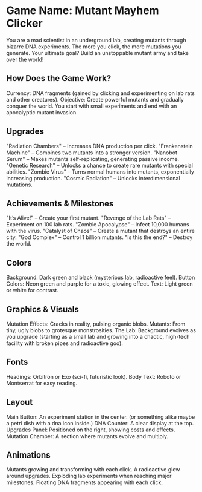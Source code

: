 # Game Name: Mutant Mayhem Clicker
You are a mad scientist in an underground lab, creating mutants through bizarre DNA experiments. The more you click, the more mutations you generate. Your ultimate goal? Build an unstoppable mutant army and take over the world!

## How Does the Game Work?
Currency: DNA fragments (gained by clicking and experimenting on lab rats and other creatures).
Objective: Create powerful mutants and gradually conquer the world. You start with small experiments and end with an apocalyptic mutant invasion.
## Upgrades
"Radiation Chambers" – Increases DNA production per click.
"Frankenstein Machine" – Combines two mutants into a stronger version.
"Nanobot Serum" – Makes mutants self-replicating, generating passive income.
"Genetic Research" – Unlocks a chance to create rare mutants with special abilities.
"Zombie Virus" – Turns normal humans into mutants, exponentially increasing production.
"Cosmic Radiation" – Unlocks interdimensional mutations.
## Achievements & Milestones
"It’s Alive!" – Create your first mutant.
"Revenge of the Lab Rats" – Experiment on 100 lab rats.
"Zombie Apocalypse" – Infect 10,000 humans with the virus.
"Catalyst of Chaos" – Create a mutant that destroys an entire city.
"God Complex" – Control 1 billion mutants.
"Is this the end?" – Destroy the world.

## Colors
Background: Dark green and black (mysterious lab, radioactive feel).
Button Colors: Neon green and purple for a toxic, glowing effect.
Text: Light green or white for contrast.

## Graphics & Visuals
Mutation Effects: Cracks in reality, pulsing organic blobs.
Mutants: From tiny, ugly blobs to grotesque monstrosities.
The Lab: Background evolves as you upgrade (starting as a small lab and growing into a chaotic, high-tech facility with broken pipes and radioactive goo).

## Fonts
Headings: Orbitron or Exo (sci-fi, futuristic look).
Body Text: Roboto or Montserrat for easy reading.

## Layout
Main Button: An experiment station in the center. (or something alike maybe a petri dish with a dna icon inside.)
DNA Counter: A clear display at the top.
Upgrades Panel: Positioned on the right, showing costs and effects.
Mutation Chamber: A section where mutants evolve and multiply.

## Animations
Mutants growing and transforming with each click.
A radioactive glow around upgrades.
Exploding lab experiments when reaching major milestones.
Floating DNA fragments appearing with each click.
